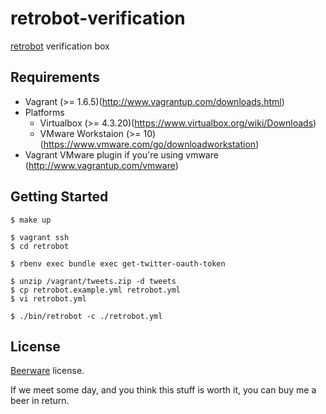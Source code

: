 retrobot-verification
=====================

[retrobot](https://github.com/mirakui/retrobot) verification box

Requirements
------------

+ Vagrant (>= 1.6.5)(http://www.vagrantup.com/downloads.html)
+ Platforms
  + Virtualbox (>= 4.3.20)(https://www.virtualbox.org/wiki/Downloads)
  + VMware Workstaion (>= 10)(https://www.vmware.com/go/downloadworkstation)
+ Vagrant VMware plugin if you're using vmware (http://www.vagrantup.com/vmware)

Getting Started
---------------

```
$ make up
```

```
$ vagrant ssh
$ cd retrobot
```

```
$ rbenv exec bundle exec get-twitter-oauth-token

$ unzip /vagrant/tweets.zip -d tweets
$ cp retrobot.example.yml retrobot.yml
$ vi retrobot.yml

$ ./bin/retrobot -c ./retrobot.yml
```

License
-------

[Beerware](http://en.wikipedia.org/wiki/Beerware) license.

If we meet some day, and you think this stuff is worth it, you can buy me a beer in return.
